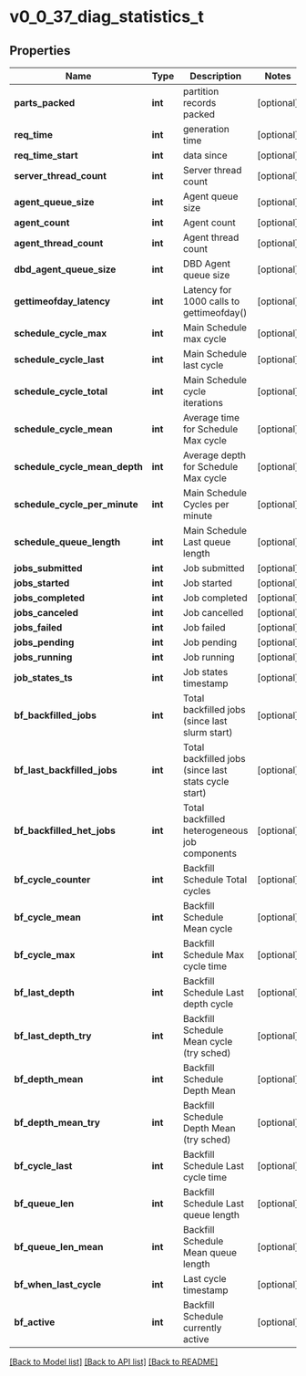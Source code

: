 # v0_0_37_diag_statistics_t

## Properties
Name | Type | Description | Notes
------------ | ------------- | ------------- | -------------
**parts_packed** | **int** | partition records packed | [optional] 
**req_time** | **int** | generation time | [optional] 
**req_time_start** | **int** | data since | [optional] 
**server_thread_count** | **int** | Server thread count | [optional] 
**agent_queue_size** | **int** | Agent queue size | [optional] 
**agent_count** | **int** | Agent count | [optional] 
**agent_thread_count** | **int** | Agent thread count | [optional] 
**dbd_agent_queue_size** | **int** | DBD Agent queue size | [optional] 
**gettimeofday_latency** | **int** | Latency for 1000 calls to gettimeofday() | [optional] 
**schedule_cycle_max** | **int** | Main Schedule max cycle | [optional] 
**schedule_cycle_last** | **int** | Main Schedule last cycle | [optional] 
**schedule_cycle_total** | **int** | Main Schedule cycle iterations | [optional] 
**schedule_cycle_mean** | **int** | Average time for Schedule Max cycle | [optional] 
**schedule_cycle_mean_depth** | **int** | Average depth for Schedule Max cycle | [optional] 
**schedule_cycle_per_minute** | **int** | Main Schedule Cycles per minute | [optional] 
**schedule_queue_length** | **int** | Main Schedule Last queue length | [optional] 
**jobs_submitted** | **int** | Job submitted | [optional] 
**jobs_started** | **int** | Job started | [optional] 
**jobs_completed** | **int** | Job completed | [optional] 
**jobs_canceled** | **int** | Job cancelled | [optional] 
**jobs_failed** | **int** | Job failed | [optional] 
**jobs_pending** | **int** | Job pending | [optional] 
**jobs_running** | **int** | Job running | [optional] 
**job_states_ts** | **int** | Job states timestamp | [optional] 
**bf_backfilled_jobs** | **int** | Total backfilled jobs (since last slurm start) | [optional] 
**bf_last_backfilled_jobs** | **int** | Total backfilled jobs (since last stats cycle start) | [optional] 
**bf_backfilled_het_jobs** | **int** | Total backfilled heterogeneous job components | [optional] 
**bf_cycle_counter** | **int** | Backfill Schedule Total cycles | [optional] 
**bf_cycle_mean** | **int** | Backfill Schedule Mean cycle | [optional] 
**bf_cycle_max** | **int** | Backfill Schedule Max cycle time | [optional] 
**bf_last_depth** | **int** | Backfill Schedule Last depth cycle | [optional] 
**bf_last_depth_try** | **int** | Backfill Schedule Mean cycle (try sched) | [optional] 
**bf_depth_mean** | **int** | Backfill Schedule Depth Mean | [optional] 
**bf_depth_mean_try** | **int** | Backfill Schedule Depth Mean (try sched) | [optional] 
**bf_cycle_last** | **int** | Backfill Schedule Last cycle time | [optional] 
**bf_queue_len** | **int** | Backfill Schedule Last queue length | [optional] 
**bf_queue_len_mean** | **int** | Backfill Schedule Mean queue length | [optional] 
**bf_when_last_cycle** | **int** | Last cycle timestamp | [optional] 
**bf_active** | **int** | Backfill Schedule currently active | [optional] 

[[Back to Model list]](../README.md#documentation-for-models) [[Back to API list]](../README.md#documentation-for-api-endpoints) [[Back to README]](../README.md)


